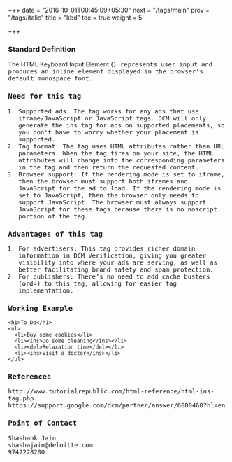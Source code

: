 +++
date = "2016-10-01T00:45:09+05:30"
next = "/tags/main"
prev = "/tags/italic"
title = "kbd"
toc = true
weight = 5

+++

<h3>Standard Definition</h3>
The HTML Keyboard Input Element (<kbd>) represents user input and produces an inline element displayed in the browser's default monospace font.

<h3>Need for this tag</h3>
<ol>
  <li>Supported ads: The tag works for any ads that use iframe/JavaScript or JavaScript tags. DCM will only generate the ins tag for ads on supported placements, so you don't have to worry whether your placement is supported.</li>
  <li>Tag format: The tag uses HTML attributes rather than URL parameters. When the tag fires on your site, the HTML attributes will change into the corresponding parameters in the tag and then return the requested content.</li>
  <li>Browser support: If the rendering mode is set to iframe, then the browser must support both iframes and JavaScript for the ad to load. If the rendering mode is set to JavaScript, then the browser only needs to support JavaScript. The browser must always support JavaScript for these tags because there is no noscript portion of the tag.</li>
</ol>

<h3>Advantages of this tag</h3>
<ol>
  <li>For advertisers: This tag provides richer domain information in DCM Verification, giving you greater visibility into where your ads are serving, as well as better facilitating brand safety and spam protection.</li>
  <li>For publishers: There’s no need to add cache busters (ord=) to this tag, allowing for easier tag implementation.</li>
</ol>

<h3>Working Example</h3>

    <h1>To Do</h1>
    <ul>
      <li>Buy some cookies</li>
      <li><ins>Do some cleaning</ins></li>
      <li><del>Relaxation time</del></li>
      <li><ins>Visit a doctor</ins></li>
    </ul>

<h3>References</h3>
http://www.tutorialrepublic.com/html-reference/html-ins-tag.php
<br>
https://support.google.com/dcm/partner/answer/6080468?hl=en


<h3>Point of Contact</h3>
Shashank Jain <br>
shashajain@deloitte.com <br>
9742228200

